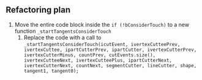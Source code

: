 ## Refactoring plan

1. Move the entire code block inside the `if (!bConsiderTouch)` to a new function `_startTangentsConsiderTouch`
    1. Replace the code with a call to 
       `_startTangentsConsiderTouch(icutEvent, ivertexCutteePrev, ivertexCuttee, ipartCutterPrev, ipartCutter, ivertexCutterPrev,
       ivertexCutterMinus, countPrev, cutEvents.size(), ivertexCutteeNext, ivertexCutteePlus, ipartCutterNext, ivertexCutterNext,
       countNext, segmentCutter, lineCutter, shape, tangent1, tangent0);`